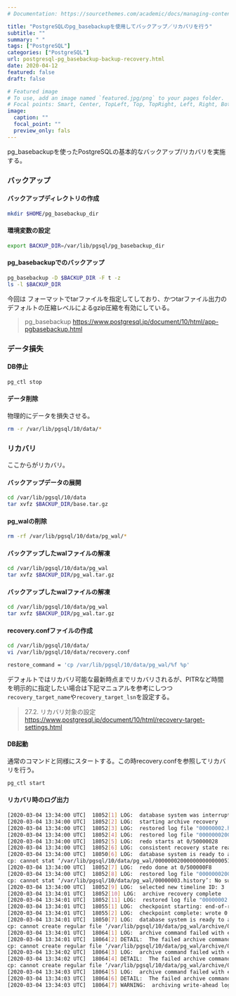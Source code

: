 ```yaml
---
# Documentation: https://sourcethemes.com/academic/docs/managing-content/

title: "PostgreSQLのpg_basebackupを使用してバックアップ／リカバリを行う"
subtitle: ""
summary: " "
tags: ["PostgreSQL"]
categories: ["PostgreSQL"]
url: postgresql-pg_basebackup-backup-recovery.html
date: 2020-04-12
featured: false
draft: false

# Featured image
# To use, add an image named `featured.jpg/png` to your pages folder.
# Focal points: Smart, Center, TopLeft, Top, TopRight, Left, Right, BottomLeft, Bottom, BottomRight.
image:
  caption: ""
  focal_point: ""
  preview_only: fals
---
```



pg_basebackupを使ったPostgreSQLの基本的なバックアップ/リカバリを実施する。

### バックアップ

#### バックアップディレクトリの作成

```sh
mkdir $HOME/pg_basebackup_dir
```

#### 環境変数の設定

```sh
export BACKUP_DIR=/var/lib/pgsql/pg_basebackup_dir
```

#### pg_basebackupでのバックアップ

```sh
pg_basebackup -D $BACKUP_DIR -F t -z
ls -l $BACKUP_DIR
```

今回は フォーマットでtarファイルを指定してしており、かつtarファイル出力のデフォルトの圧縮レベルによるgzip圧縮を有効にしている。

> pg_basebackup https://www.postgresql.jp/document/10/html/app-pgbasebackup.html

### データ損失

#### DB停止

```sh
pg_ctl stop
```

#### データ削除

物理的にデータを損失させる。

```sh
rm -r /var/lib/pgsql/10/data/*
```

### リカバリ

ここからがリカバリ。

#### バックアップデータの展開

```sh
cd /var/lib/pgsql/10/data
tar xvfz $BACKUP_DIR/base.tar.gz
```

#### pg_walの削除

```sh
rm -rf /var/lib/pgsql/10/data/pg_wal/*
```

#### バックアップしたwalファイルの解凍

```sh
cd /var/lib/pgsql/10/data/pg_wal
tar xvfz $BACKUP_DIR/pg_wal.tar.gz
```

#### バックアップしたwalファイルの解凍

```sh
cd /var/lib/pgsql/10/data/pg_wal
tar xvfz $BACKUP_DIR/pg_wal.tar.gz
```

#### recovery.confファイルの作成

```sh
cd /var/lib/pgsql/10/data/
vi /var/lib/pgsql/10/data/recovery.conf

restore_command = 'cp /var/lib/pgsql/10/data/pg_wal/%f %p'
```

デフォルトではリカバリ可能な最新時点までリカバリされるが、PITRなど時間を明示的に指定したい場合は下記マニュアルを参考にしつつ`recovery_target_name`や`recovery_target_lsn`を設定する。

> 27.2. リカバリ対象の設定 https://www.postgresql.jp/document/10/html/recovery-target-settings.html

#### DB起動

通常のコマンドと同様にスタートする。この時recovery.confを参照してリカバリを行う。

```sh
pg_ctl start
```

#### リカバリ時のログ出力

```sh
[2020-03-04 13:34:00 UTC]  18052[1] LOG:  database system was interrupted; last known up at 2020-03-04 13:31:23 UTC
[2020-03-04 13:34:00 UTC]  18052[2] LOG:  starting archive recovery
[2020-03-04 13:34:00 UTC]  18052[3] LOG:  restored log file "00000002.history" from archive
[2020-03-04 13:34:00 UTC]  18052[4] LOG:  restored log file "000000020000000000000050" from archive
[2020-03-04 13:34:00 UTC]  18052[5] LOG:  redo starts at 0/50000028
[2020-03-04 13:34:00 UTC]  18052[6] LOG:  consistent recovery state reached at 0/500000F8
[2020-03-04 13:34:00 UTC]  18050[6] LOG:  database system is ready to accept read only connections
cp: cannot stat ‘/var/lib/pgsql/10/data/pg_wal/000000020000000000000051’: No such file or directory
[2020-03-04 13:34:00 UTC]  18052[7] LOG:  redo done at 0/500000F8
[2020-03-04 13:34:00 UTC]  18052[8] LOG:  restored log file "000000020000000000000050" from archive
cp: cannot stat ‘/var/lib/pgsql/10/data/pg_wal/00000003.history’: No such file or directory
[2020-03-04 13:34:00 UTC]  18052[9] LOG:  selected new timeline ID: 3
[2020-03-04 13:34:01 UTC]  18052[10] LOG:  archive recovery complete
[2020-03-04 13:34:01 UTC]  18052[11] LOG:  restored log file "00000002.history" from archive
[2020-03-04 13:34:01 UTC]  18055[1] LOG:  checkpoint starting: end-of-recovery immediate wait
[2020-03-04 13:34:01 UTC]  18055[2] LOG:  checkpoint complete: wrote 0 buffers (0.0%); 0 WAL file(s) added, 0 removed, 0 recycled; write=0.000 s, sync=0.000 s, total=0.004 s; sync files=0, longest=0.000 s, average=0.000 s; distance=16384 kB, estimate=16384 kB
[2020-03-04 13:34:01 UTC]  18050[7] LOG:  database system is ready to accept connections
cp: cannot create regular file ‘/var/lib/pgsql/10/data/pg_wal/archive/00000003.history’: No such file or directory
[2020-03-04 13:34:01 UTC]  18064[1] LOG:  archive command failed with exit code 1
[2020-03-04 13:34:01 UTC]  18064[2] DETAIL:  The failed archive command was: cp pg_wal/00000003.history /var/lib/pgsql/10/data/pg_wal/archive/00000003.history
cp: cannot create regular file ‘/var/lib/pgsql/10/data/pg_wal/archive/00000003.history’: No such file or directory
[2020-03-04 13:34:02 UTC]  18064[3] LOG:  archive command failed with exit code 1
[2020-03-04 13:34:02 UTC]  18064[4] DETAIL:  The failed archive command was: cp pg_wal/00000003.history /var/lib/pgsql/10/data/pg_wal/archive/00000003.history
cp: cannot create regular file ‘/var/lib/pgsql/10/data/pg_wal/archive/00000003.history’: No such file or directory
[2020-03-04 13:34:03 UTC]  18064[5] LOG:  archive command failed with exit code 1
[2020-03-04 13:34:03 UTC]  18064[6] DETAIL:  The failed archive command was: cp pg_wal/00000003.history /var/lib/pgsql/10/data/pg_wal/archive/00000003.history
[2020-03-04 13:34:03 UTC]  18064[7] WARNING:  archiving write-ahead log file "00000003.history" failed too many times, will try again later
```


